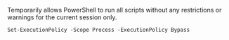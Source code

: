 Temporarily allows PowerShell to run all scripts without any restrictions or warnings for the current session only.

```ps
Set-ExecutionPolicy -Scope Process -ExecutionPolicy Bypass
```